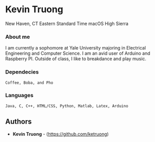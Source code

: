 # Kevin Truong

New Haven, CT
Eastern Standard Time
macOS High Sierra

### About me 
I am currently a sophomore at Yale University majoring in Electrical Engineering and Computer Science. I am an avid user
of Arduino and Raspberry PI. Outside of class, I like to breakdance and play music.

### Dependecies
```
Coffee, Boba, and Pho
```

### Languages 
```
Java, C, C++, HTML/CSS, Python, Matlab, Latex, Arduino
```

## Authors

* **Kevin Truong** - (https://github.com/ketruong)


